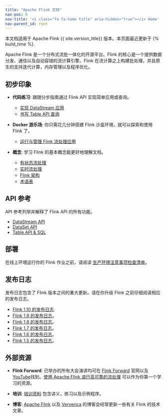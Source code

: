 ```yaml
---
title: "Apache Flink 文档"
nav-pos: 0
nav-title: '<i class="fa fa-home title" aria-hidden="true"></i> Home'
nav-parent_id: root
---
```

<!--
Licensed to the Apache Software Foundation (ASF) under one
or more contributor license agreements.  See the NOTICE file
distributed with this work for additional information
regarding copyright ownership.  The ASF licenses this file
to you under the Apache License, Version 2.0 (the
"License"); you may not use this file except in compliance
with the License.  You may obtain a copy of the License at

  http://www.apache.org/licenses/LICENSE-2.0

Unless required by applicable law or agreed to in writing,
software distributed under the License is distributed on an
"AS IS" BASIS, WITHOUT WARRANTIES OR CONDITIONS OF ANY
KIND, either express or implied.  See the License for the
specific language governing permissions and limitations
under the License.
-->


本文档适用于 Apache Flink {{ site.version_title}} 版本。本页面最近更新于 {% build_time %}.

Apache Flink 是一个分布式流批一体化的开源平台。Flink 的核心是一个提供数据分发、通信以及自动容错的流计算引擎。Flink 在流计算之上构建批处理，并且原生的支持迭代计算，内存管理以及程序优化。

## 初步印象

* **代码练习**: 跟随分步指南通过 Flink API 实现简单应用或查询。
  * [实现 DataStream 应用](./getting-started/walkthroughs/datastream_api.html)
  * [书写 Table API 查询](./getting-started/walkthroughs/table_api.html)

* **Docker 游乐场**: 你只需花几分钟搭建 Flink 沙盒环境，就可以探索和使用 Flink 了。
  * [运行与管理 Flink 流处理应用](./getting-started/docker-playgrounds/flink-operations-playground.html)

* **概念**: 学习 Flink 的基本概念能更好地理解文档。
  * [有状态流处理](concepts/stateful-stream-processing.html)
  * [实时流处理](concepts/timely-stream-processing.html)
  * [Flink 架构](concepts/flink-architecture.html)
  * [术语表](concepts/glossary.html)

## API 参考

API 参考列举并解释了 Flink API 的所有功能。

* [DataStream API](dev/datastream_api.html)
* [DataSet API](dev/batch/index.html)
* [Table API &amp; SQL](dev/table/index.html)

## 部署

在线上环境运行你的 Flink 作业之前，请阅读 [生产环境注意事项检查清单](ops/production_ready.html)。

## 发布日志

发布日志包含了 Flink 版本之间的重大更新。请在你升级 Flink 之前仔细阅读相应的发布日志。

* [Flink 1.10 的发布日志](release-notes/flink-1.10.html).
* [Flink 1.9 的发布日志](release-notes/flink-1.9.html)。
* [Flink 1.8 的发布日志](release-notes/flink-1.8.html)。
* [Flink 1.7 的发布日志](release-notes/flink-1.7.html)。
* [Flink 1.6 的发布日志](release-notes/flink-1.6.html)。
* [Flink 1.5 的发布日志](release-notes/flink-1.5.html)。

## 外部资源

- **Flink Forward**: 已举办的所有大会演讲均可在 [Flink Forward](http://flink-forward.org/) 官网以及 [YouTube](https://www.youtube.com/channel/UCY8_lgiZLZErZPF47a2hXMA)找到。[使用 Apache Flink 进行高可靠的流处理](http://2016.flink-forward.org/kb_sessions/robust-stream-processing-with-apache-flink/) 可以作为你第一个学习的资源。

- **培训**: [培训资料](https://training.ververica.com/) 包含讲义，练习以及示例程序。

- **博客**: [Apache Flink](https://flink.apache.org/blog/) 以及 [Ververica](https://www.ververica.com/blog) 的博客会经常更新一些有关 Flink 的技术文章。
